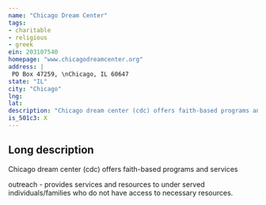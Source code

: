 ```yaml
---
name: "Chicago Dream Center"
tags:
- charitable
- religious
- greek
ein: 203107540
homepage: "www.chicagodreamcenter.org"
address: |
 PO Box 47259, \nChicago, IL 60647
state: "IL"
city: "Chicago"
lng: 
lat: 
description: "Chicago dream center (cdc) offers faith-based programs and services to assist low income, homeless, trafficking survivors and under-served individuals and families move toward self sufficiency. "
is_501c3: X
---
```


## Long description

Chicago dream center (cdc) offers faith-based programs and services
  
  outreach - provides services and resources to under served individuals/families who do not have access to necessary resources. 
